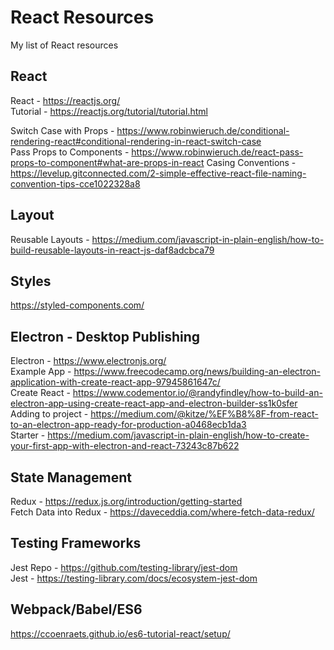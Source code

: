# React Resources
My list of React resources

## React
React - https://reactjs.org/  
Tutorial - https://reactjs.org/tutorial/tutorial.html  

Switch Case with Props - https://www.robinwieruch.de/conditional-rendering-react#conditional-rendering-in-react-switch-case  
Pass Props to Components - https://www.robinwieruch.de/react-pass-props-to-component#what-are-props-in-react
Casing Conventions - https://levelup.gitconnected.com/2-simple-effective-react-file-naming-convention-tips-cce1022328a8

## Layout 
Reusable Layouts - https://medium.com/javascript-in-plain-english/how-to-build-reusable-layouts-in-react-js-daf8adcbca79

## Styles
https://styled-components.com/

## Electron - Desktop Publishing
Electron - https://www.electronjs.org/  
Example App - https://www.freecodecamp.org/news/building-an-electron-application-with-create-react-app-97945861647c/  
Create React - https://www.codementor.io/@randyfindley/how-to-build-an-electron-app-using-create-react-app-and-electron-builder-ss1k0sfer 
Adding to project - https://medium.com/@kitze/%EF%B8%8F-from-react-to-an-electron-app-ready-for-production-a0468ecb1da3  
Starter - https://medium.com/javascript-in-plain-english/how-to-create-your-first-app-with-electron-and-react-73243c87b622

## State Management
Redux - https://redux.js.org/introduction/getting-started  
Fetch Data into Redux - https://daveceddia.com/where-fetch-data-redux/

## Testing Frameworks
Jest Repo - https://github.com/testing-library/jest-dom  
Jest - https://testing-library.com/docs/ecosystem-jest-dom

## Webpack/Babel/ES6

https://ccoenraets.github.io/es6-tutorial-react/setup/
